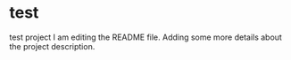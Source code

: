 # test
test project 
I am editing the README file. Adding some more details about the project description.
